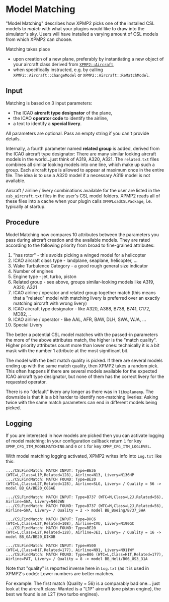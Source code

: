 Model Matching
==

"Model Matching" describes how XPMP2 picks one of the installed CSL models
to _match_ with what your plugins would like to draw into the simulator's
sky. Users will have installed a varying amount of CSL models from which
XPMP2 can choose.

Matching takes place
- upon creation of a new plane, preferably by instantiating a new object
  of your aircraft class derived from [`XPMP2::Aircraft`](html/classXPMP2_1_1Aircraft.html),
- when specifically instructed, e.g. by calling `XPMP2::Aircraft::ChangeModel`
  or `XPMP2::Aircraft::ReMatchModel`.

Input
--

Matching is based on 3 input parameters:
- The ICAO **aircraft type designator** of the plane,
- the ICAO **operator code** to identify the airline,
- a text to identify a **special livery**.

All parameters are optional. Pass an empty string if you can't provide details.

Internally, a fourth parameter named **related group** is added,
derived from the ICAO aircraft type designator:
There are many similar looking aircraft models in the world...just think of
A319, A320, A321. The `related.txt` files combines all similar looking models
into one line, which make up such a group. Each aircraft type is allowed to
appear at maximum once in the entire file.
The idea is to use a A320 model if a necessary A319 model is not available.

Aircraft / airline / livery combinations available for the user are listed in the
`xsb_aircraft.txt` files in the user's CSL model folders.
XPMP2 reads all of these files into a cache when your plugin calls
`XPMPLoadCSLPackage`, i.e. typically at startup.

Procedure
--

Model Matching now compares 10 attributes between the parameters you pass
during aircraft creation and the available models. They are rated
according to the following priority from broad to fine-grained attributes:

1. "has rotor" - this avoids picking a winged model for a helicopter
2. ICAO aircraft class type - landplane, seaplane, helicopter, ...
3. Wake Turbulence Category - a good rough general size indicator
4. Number of engines
5. Engine type - jet, turbo, piston
6. Related group - see above, groups similar-looking models like A319, A320, A321
7. ICAO airline / operator and related group together match
   (this means that a "related" model with matching livery is preferred over an
   exactly matching aircraft with wrong livery)
8. ICAO aircraft type designator - like A320, A388, B738, B741, C172, MD82, ..
9. ICAO airline / operator - like AAL, AFR, BAW, DLH, SWA, WJA, ...
10. Special Livery

The better a potential CSL model matches with the passed-in parameters
the more of the above attributes match, the higher is the "match quality".
Higher priority attributes count more than lower ones: technically it is a bit mask
with the number 1 attribute at the most significant bit.

The model with the best match quality is picked. If there are several models
ending up with the same match quality, then XPMP2 takes a random pick.
This often happens if there are several models available for the expected
ICAO aircraft type designator, but none of them has the correct livery
for the requested operator.

There is no "default" livery any longer as there was in `libxplanemp`.
The downside is that it is a bit harder to identify non-matching liveries:
Asking twice with the same match parameters can end in different models
being picked.

Logging
--

If you are interested in how models are picked then you can activate
logging of model matching: In your configuration callback return
`1` for key `XPMP_CFG_ITM_MODELMATCHING` and
`0` or `1` for key `XPMP_CFG_ITM_LOGLEVEL`.

With model matching logging activated, XPMP2 writes info into `Log.txt` like this:

```
.../CSLFindMatch: MATCH INPUT: Type=BE36 (WTC=L,Class=L1P,Related=128), Airline=N13, Livery=N136HP
.../CSLFindMatch: MATCH FOUND: Type=BE20 (WTC=L,Class=L2T,Related=128), Airline=SLG, Livery= / Quality = 56 -> model BB_GA/BE20_CGSAE

.../CSLFindMatch: MATCH INPUT: Type=B737 (WTC=M,Class=L2J,Related=56), Airline=SWA, Livery=N462WN
.../CSLFindMatch: MATCH FOUND: Type=B737 (WTC=M,Class=L2J,Related=56), Airline=SWA, Livery= / Quality = 2 -> model BB_Boeing/B737_SWA

.../CSLFindMatch: MATCH INPUT: Type=DHC6 (WTC=L,Class=L2T,Related=108), Airline=CVU, Livery=N190GC
.../CSLFindMatch: MATCH FOUND: Type=BE20 (WTC=L,Class=L2T,Related=128), Airline=JEI, Livery= / Quality = 16 -> model BB_GA/BE20_DIKOB

.../CSLFindMatch: MATCH INPUT: Type=H500 (WTC=L,Class=H1T,Related=177), Airline=N91, Livery=N911WY
.../CSLFindMatch: MATCH FOUND: Type=B06 (WTC=L,Class=H1T,Related=177), Airline=PAT, Livery= / Quality = 8 -> model BB_Heli/B06_US3_31A
```

Note that "quality" is reported inverse here in `Log.txt` (as it is used in
XPMP2's code): Lower numbers are better matches.

For example: The first match (Quality = 56) is a comparably bad one...
just look at the aircraft class: Wanted is a "L1P" aircraft (one piston engine),
the best we found is an L2T (two turbo engines).
